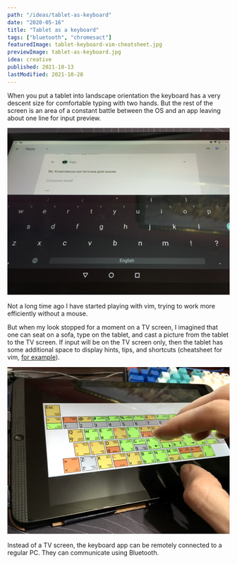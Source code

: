 ```yaml
---
path: "/ideas/tablet-as-keyboard"
date: "2020-05-16"
title: "Tablet as a keyboard"
tags: ["bluetooth", "chromesact"]
featuredImage: tablet-keyboard-vim-cheatsheet.jpg
previewImage: tablet-as-keyboard.jpg
idea: creative
published: 2021-10-13
lastModified: 2021-10-28
---
```


When you put a tablet into landscape orientation the keyboard has a very descent sizе for comfortable typing with two hands. But the rest of the screen is an area of a constant battle between the OS and an app leaving about one line for input preview.

![Default keyboard](./tablet-keyboard.jpg)

Not a long time ago I have started playing with vim, trying to work more efficiently without a mouse.

But when my look stopped for a moment on a TV screen, I imagined that one can seat on a sofa, type on the tablet, and cast a picture from the tablet to the TV screen. If input will be on the TV screen only, then the tablet has some additional space to display hints, tips, and shortcuts (cheatsheet for vim, [for example](https://hamwaves.com/vim.tutorial/en/index.html)).

![Vim cheat sheet](./tablet-keyboard-vim-cheatsheet.jpg)

Instead of a TV screen, the keyboard app can be remotely connected to a regular PC. They can communicate using Bluetooth.
